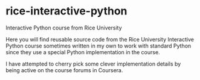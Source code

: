 rice-interactive-python
=======================

Interactive Python course from Rice University

Here you will find reusable source code from the Rice University Interactive
Python course sometimes written in my own to work with standard Python since
they use a special Python implementation in the course. 

I have attempted to cherry pick some clever implementation details by being 
active on the course forums in Coursera. 
